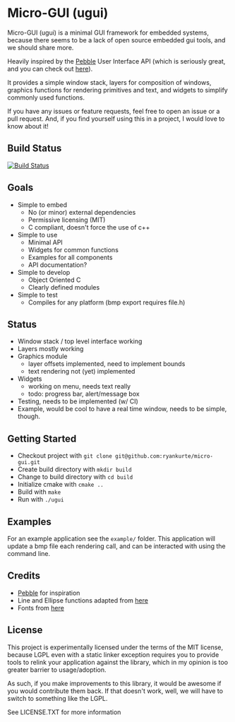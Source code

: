 # Micro-GUI (ugui)

Micro-GUI (ugui) is a minimal GUI framework for embedded systems, because there seems to be a lack of open source embedded gui tools, and we should share more.

Heavily inspired by the [Pebble](https://getpebble.com) User Interface API (which is seriously great, and you can check out [here](https://developer.getpebble.com/docs/c/User_Interface/)).

It provides a simple window stack, layers for composition of windows, graphics functions for rendering primitives and text, and widgets to simplify commonly used functions.

If you have any issues or feature requests, feel free to open an issue or a pull request. And, if you find yourself using this in a project, I would love to know about it!

## Build Status
[![Build Status](https://travis-ci.org/ryankurte/micro-gui.svg)](https://travis-ci.org/ryankurte/micro-gui)

## Goals
 - Simple to embed
   - No (or minor) external dependencies
   - Permissive licensing (MIT)
   - C compliant, doesn't force the use of c++
 - Simple to use
   - Minimal API
   - Widgets for common functions
   - Examples for all components
   - API documentation?
 - Simple to develop
   - Object Oriented C
   - Clearly defined modules
 - Simple to test
   - Compiles for any platform (bmp export requires file.h)

## Status

 - Window stack / top level interface working
 - Layers mostly working
 - Graphics module 
   - layer offsets implemented, need to implement bounds
   - text rendering not (yet) implemented
 - Widgets
   - working on menu, needs text really
   - todo: progress bar, alert/message box
 - Testing, needs to be implemented (w/ CI)
 - Example, would be cool to have a real time window, needs to be simple, though.

## Getting Started

 - Checkout project with `git clone git@github.com:ryankurte/micro-gui.git`
 - Create build directory with `mkdir build`
 - Change to build directory with `cd build`
 - Initialize cmake with `cmake ..`
 - Build with `make`
 - Run with `./ugui`

## Examples

For an example application see the `example/` folder. This application will update a bmp file each rendering call, and can be interacted with using the command line.

## Credits

 - [Pebble](https://getpebble.com) for inspiration 
 - Line and Ellipse functions adapted from [here](https://www.opengl.org/discussion_boards/showthread.php/168761-Drawing-Line-Bresenhem-midpoint-algorithm)
 - Fonts from [here](https://github.com/dhepper/font8x8)

## License

This project is experimentally licensed under the terms of the MIT license, because LGPL even with a static linker exception requires you to provide tools to relink your application against the library, which in my opinion is too greater barrier to usage/adoption.

As such, if you make improvements to this library, it would be awesome if you would contribute them back. If that doesn't work, well, we will have to switch to something like the LGPL.

See LICENSE.TXT for more information

